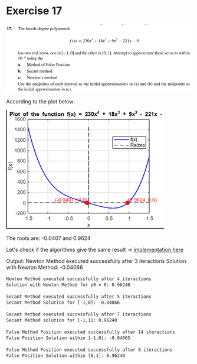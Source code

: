# Exercise 17 

![ex 17](image.png)

According to the plot below:

![plot](image1.png)


The roots are: -0.0407 and 0.9624

Let's check if the algorithms give the same result -> [implementation here](ex17.c)

Output:
    Newton Method executed successfully after 3 iteractions
    Solution with Newton Method: -0.04066

    Newton Method executed successfully after 4 iteractions
    Solution with Newton Method for p0 = 0: 0.96240        

    Secant Method executed successfully after 5 iteractions
    Secant Method Solution for [-1,0]: -0.04066

    Secant Method executed successfully after 7 iteractions
    Secant Method solution for [-1,1]: 0.96240

    False Method Position executed successfully after 14 iteractions
    False Position Solution within [-1,0]: -0.04065

    False Method Position executed successfully after 8 iteractions
    False Position Solution within [0,1]: 0.96240